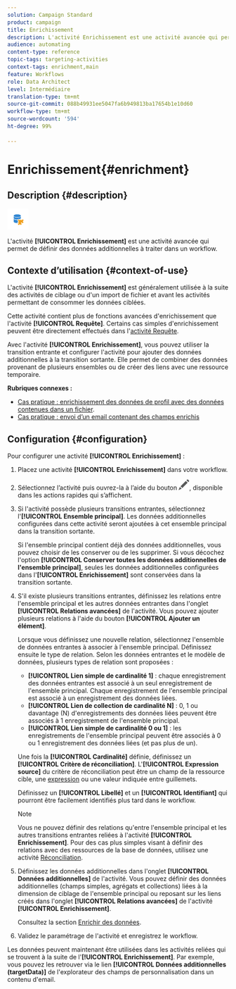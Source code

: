```yaml
---
solution: Campaign Standard
product: campaign
title: Enrichissement
description: L'activité Enrichissement est une activité avancée qui permet de définir des données additionnelles à traiter dans un workflow.
audience: automating
content-type: reference
topic-tags: targeting-activities
context-tags: enrichment,main
feature: Workflows
role: Data Architect
level: Intermédiaire
translation-type: tm+mt
source-git-commit: 088b49931ee5047fa6b949813ba17654b1e10d60
workflow-type: tm+mt
source-wordcount: '594'
ht-degree: 99%

---
```



# Enrichissement{#enrichment}

## Description {#description}

![](assets/enrichment.png)

L&#39;activité **[!UICONTROL Enrichissement]** est une activité avancée qui permet de définir des données additionnelles à traiter dans un workflow.

## Contexte d’utilisation {#context-of-use}

L&#39;activité **[!UICONTROL Enrichissement]** est généralement utilisée à la suite des activités de ciblage ou d&#39;un import de fichier et avant les activités permettant de consommer les données ciblées.

Cette activité contient plus de fonctions avancées d&#39;enrichissement que l&#39;activité **[!UICONTROL Requête]**. Certains cas simples d&#39;enrichissement peuvent être directement effectués dans l&#39;[activité Requête](../../automating/using/query.md#enriching-data).

Avec l&#39;activité **[!UICONTROL Enrichissement]**, vous pouvez utiliser la transition entrante et configurer l&#39;activité pour ajouter des données additionnelles à la transition sortante. Elle permet de combiner des données provenant de plusieurs ensembles ou de créer des liens avec une ressource temporaire.

**Rubriques connexes :**

* [Cas pratique : enrichissement des données de profil avec des données contenues dans un fichier](../../automating/using/enriching-profile-data-file.md).
* [Cas pratique : envoi d’un email contenant des champs enrichis](../../automating/using/sending-email-enriched-fields.md)

## Configuration {#configuration}

Pour configurer une activité **[!UICONTROL Enrichissement]** :

1. Placez une activité **[!UICONTROL Enrichissement]** dans votre workflow.
1. Sélectionnez l’activité puis ouvrez-la à l’aide du bouton ![](assets/edit_darkgrey-24px.png), disponible dans les actions rapides qui s’affichent.
1. Si l&#39;activité possède plusieurs transitions entrantes, sélectionnez l&#39;**[!UICONTROL Ensemble principal]**. Les données additionnelles configurées dans cette activité seront ajoutées à cet ensemble principal dans la transition sortante.

   Si l&#39;ensemble principal contient déjà des données additionnelles, vous pouvez choisir de les conserver ou de les supprimer. Si vous décochez l&#39;option **[!UICONTROL Conserver toutes les données additionnelles de l&#39;ensemble principal]**, seules les données additionnelles configurées dans l&#39;**[!UICONTROL Enrichissement]** sont conservées dans la transition sortante.

1. S&#39;il existe plusieurs transitions entrantes, définissez les relations entre l&#39;ensemble principal et les autres données entrantes dans l&#39;onglet **[!UICONTROL Relations avancées]** de l&#39;activité. Vous pouvez ajouter plusieurs relations à l&#39;aide du bouton **[!UICONTROL Ajouter un élément]**.

   Lorsque vous définissez une nouvelle relation, sélectionnez l&#39;ensemble de données entrantes à associer à l&#39;ensemble principal. Définissez ensuite le type de relation. Selon les données entrantes et le modèle de données, plusieurs types de relation sont proposées :

   * **[!UICONTROL Lien simple de cardinalité 1]** : chaque enregistrement des données entrantes est associé à un seul enregistrement de l&#39;ensemble principal. Chaque enregistrement de l&#39;ensemble principal est associé à un enregistrement des données liées.
   * **[!UICONTROL Lien de collection de cardinalité N]** : 0, 1 ou davantage (N) d&#39;enregistrements des données liées peuvent être associés à 1 enregistrement de l&#39;ensemble principal.
   * **[!UICONTROL Lien simple de cardinalité 0 ou 1]** : les enregistrements de l&#39;ensemble principal peuvent être associés à 0 ou 1 enregistrement des données liées (et pas plus de un).

   Une fois la **[!UICONTROL Cardinalité]** définie, définissez un **[!UICONTROL Critère de réconciliation]**. L&#39;**[!UICONTROL Expression source]** du critère de réconciliation peut être un champ de la ressource cible, une [expression](../../automating/using/advanced-expression-editing.md) ou une valeur indiquée entre guillemets.

   Définissez un **[!UICONTROL Libellé]** et un **[!UICONTROL Identifiant]** qui pourront être facilement identifiés plus tard dans le workflow.

   >[!NOTE]
   >
   >Vous ne pouvez définir des relations qu&#39;entre l&#39;ensemble principal et les autres transitions entrantes reliées à l&#39;activité **[!UICONTROL Enrichissement]**. Pour des cas plus simples visant à définir des relations avec des ressources de la base de données, utilisez une activité [Réconciliation](../../automating/using/reconciliation.md).

1. Définissez les données additionnelles dans l&#39;onglet **[!UICONTROL Données additionnelles]** de l&#39;activité. Vous pouvez définir des données additionnelles (champs simples, agrégats et collections) liées à la dimension de ciblage de l&#39;ensemble principal ou reposant sur les liens créés dans l&#39;onglet **[!UICONTROL Relations avancées]** de l&#39;activité **[!UICONTROL Enrichissement]**.

   Consultez la section [Enrichir des données](../../automating/using/query.md#enriching-data).

1. Validez le paramétrage de l&#39;activité et enregistrez le workflow.

Les données peuvent maintenant être utilisées dans les activités reliées qui se trouvent à la suite de l&#39;**[!UICONTROL Enrichissement]**. Par exemple, vous pouvez les retrouver via le lien **[!UICONTROL Données additionnelles (targetData)]** de l&#39;explorateur des champs de personnalisation dans un contenu d&#39;email.
